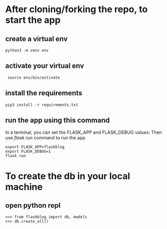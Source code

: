 
# After cloning/forking the repo, to start the app
 
## create a virtual env 
```python3 -m venv env```

## activate your virtual env
``` source env/bin/activate```

## install the requirements
```pip3 install -r requirements.txt```

## run the app using this command
In a terminal, you can set the FLASK_APP and FLASK_DEBUG values:
Then use *flask run* command to run the app
```
export FLASK_APP=flaskblog
export FLASK_DEBUG=1
flask run
```

# To create the db in your local machine
## open python repl
```
>>> from flaskblog import db, models
>>> db.create_all()
```